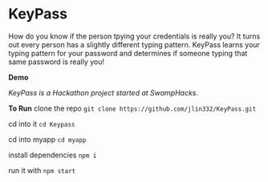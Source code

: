# KeyPass

How do you know if the person tpying your credentials is really you? It turns out every person has a slightly different typing pattern. KeyPass learns your typing pattern for your password and determines if someone typing that same password is really you!

**Demo**

[](KPDemo.gif)


*KeyPass is a Hackathon project started at SwampHacks.*



**To Run**
clone the repo
```git clone https://github.com/jlin332/KeyPass.git```


cd into it
```cd Keypass```


cd into myapp
```cd myapp```


install dependencies
```npm i```

run it with
```npm start```

